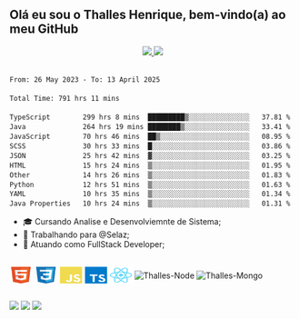 ## Olá eu sou o Thalles Henrique, bem-vindo(a) ao meu GitHub

<div align="center">
  <a href="https://github.com/Thalles-HsA">
  <img height="180em" src="https://github-readme-stats.vercel.app/api?username=Thalles-HsA&show_icons=true&theme=radical&include_all_commits=true&count_private=true"/>
  <img height="180em" src="https://github-readme-stats.vercel.app/api/top-langs/?username=Thalles-HsA&exclude_repo=github-readme-stats,Pong,Freeway-JS&langs_count=5&theme=radical"/>
</div><br>
  
  <!--START_SECTION:waka-->

```txt
From: 26 May 2023 - To: 13 April 2025

Total Time: 791 hrs 11 mins

TypeScript        299 hrs 8 mins  █████████▒░░░░░░░░░░░░░░░   37.81 %
Java              264 hrs 19 mins ████████▒░░░░░░░░░░░░░░░░   33.41 %
JavaScript        70 hrs 46 mins  ██▒░░░░░░░░░░░░░░░░░░░░░░   08.95 %
SCSS              30 hrs 33 mins  █░░░░░░░░░░░░░░░░░░░░░░░░   03.86 %
JSON              25 hrs 42 mins  ▓░░░░░░░░░░░░░░░░░░░░░░░░   03.25 %
HTML              15 hrs 24 mins  ▒░░░░░░░░░░░░░░░░░░░░░░░░   01.95 %
Other             14 hrs 26 mins  ▒░░░░░░░░░░░░░░░░░░░░░░░░   01.83 %
Python            12 hrs 51 mins  ▒░░░░░░░░░░░░░░░░░░░░░░░░   01.63 %
YAML              10 hrs 35 mins  ▒░░░░░░░░░░░░░░░░░░░░░░░░   01.34 %
Java Properties   10 hrs 24 mins  ▒░░░░░░░░░░░░░░░░░░░░░░░░   01.31 %
```

<!--END_SECTION:waka-->

  - 🎓 Cursando Analise e Desenvolviemnte de Sistema;
  - 🌱 Trabalhando para @Selaz;
  - 🎯 Atuando como FullStack Developer;
 
<div style="display: inline_block"><br>
  <img align="center" alt="Thalles-HTML" height="30" width="40" src="https://raw.githubusercontent.com/devicons/devicon/master/icons/html5/html5-original.svg">
  <img align="center" alt="Thalles-CSS" height="30" width="40" src="https://raw.githubusercontent.com/devicons/devicon/master/icons/css3/css3-original.svg">
  <img align="center" alt="Thalles-Js" height="30" width="40" src="https://raw.githubusercontent.com/devicons/devicon/master/icons/javascript/javascript-plain.svg">
  <img align="center" alt="Thalles-Ts" height="30" width="40" src="https://raw.githubusercontent.com/devicons/devicon/master/icons/typescript/typescript-plain.svg">
  <img align="center" alt="Thalles-React" height="30" width="40" src="https://raw.githubusercontent.com/devicons/devicon/master/icons/react/react-original.svg">
  <img align="center" alt="Thalles-Node" height="30" width="40" src="https://cdn.jsdelivr.net/gh/devicons/devicon/icons/nodejs/nodejs-original.svg" />
  <img align="center" alt="Thalles-Mongo" height="30" width="40" src="https://cdn.jsdelivr.net/gh/devicons/devicon/icons/mongodb/mongodb-original.svg" />
  
</div>

 ##
  
<div>
  <a href="https://www.linkedin.com/in/thalles-hsa" target="_blank"><img src="https://img.shields.io/badge/-LinkedIn-%230077B5?style=for-the-badge&logo=linkedin&logoColor=white" target="_blank"></a> 
  <a href="https://instagram.com/thalleshsa" target="_blank"><img src="https://img.shields.io/badge/-Instagram-%23E4405F?style=for-the-badge&logo=instagram&logoColor=white" target="_blank"></a>
  <a href = "mailto:thsa.henrique@gmail.com"><img src="https://img.shields.io/badge/-Gmail-%23333?style=for-the-badge&logo=gmail&logoColor=white" target="_blank"></a>
   
</div>
